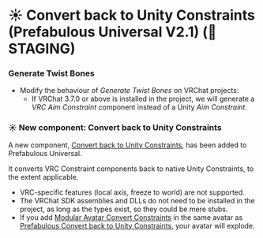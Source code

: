 ﻿---
date: 2024-08-21T04:10
unlisted: true
---

# ☀️ Convert back to Unity Constraints (Prefabulous Universal V2.1) (🚫 STAGING)

### Generate Twist Bones

- Modify the behaviour of *Generate Twist Bones* on VRChat projects:
    - If VRChat 3.7.0 or above is installed in the project, we will generate a *VRC Aim Constraint* component instead of a Unity *Aim Constraint*.

### ☀️ New component: Convert back to Unity Constraints

A new component, [Convert back to Unity Constraints](/docs/products/prefabulous/universal/convert-back-to-unity-constraints), has been added to Prefabulous Universal.

It converts VRC Constraint components back to native Unity Constraints, to the extent applicable.

- VRC-specific features (local axis, freeze to world) are not supported.
- The VRChat SDK assemblies and DLLs do not need to be installed in the project, as long as the types exist, so they could be mere stubs.
- If you add [Modular Avatar Convert Constraints](https://modular-avatar.nadena.dev/docs/reference/convert-constraints)
  in the same avatar as [Prefabulous Convert back to Unity Constraints](/docs/products/prefabulous/universal/convert-back-to-unity-constraints), your avatar will explode.
